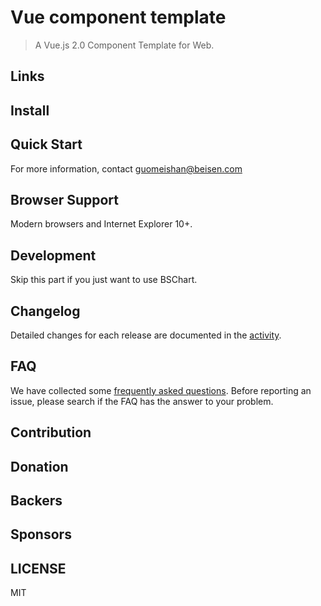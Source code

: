 

# Vue component template


> A Vue.js 2.0 Component Template for Web.

## Links

## Install


## Quick Start

For more information, contact <guomeishan@beisen.com>

## Browser Support
Modern browsers and Internet Explorer 10+.

## Development
Skip this part if you just want to use BSChart.

## Changelog
Detailed changes for each release are documented in the [activity](http://gitlab.beisencorp.com/ux/ux-hawkeye-surveillance/activity).

## FAQ
We have collected some [frequently asked questions](http://gitlab.beisencorp.com/ux/ux-hawkeye-surveillance/issues/). Before reporting an issue, please search if the FAQ has the answer to your problem.

## Contribution

## Donation

## Backers

## Sponsors

## LICENSE
MIT
